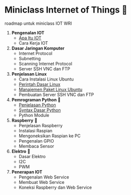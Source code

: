 # Miniclass Internet of Things :satellite:

roadmap untuk miniclass IOT WRI

1.  **Pengenalan IOT**
    * [Apa Itu IOT](materi/topik1/apa-itu-iot.md)
    * Cara Kerja IOT
2.  **Dasar Jaringan Komputer**
    * Internet Protocol
    * Subnetting
    * Scanning Internet Protocol
    * Server SSH VNC dan FTP
3.  **Penjelasan Linux**
    * Cara Instalasi Linux Ubuntu
    * [Perintah Dasar Linux](materi/topik3/perintah-dasar.md)
    * [Manajemen Paket Linux Ubuntu](materi/topik3/paket-linux.md)
    * Pembuatan Server SSH VNC dan FTP
4.  **Pemrograman Python** :snake:
    * [Penjelasan Python](materi/topik4/intro-python.md)
    * [Syntax Dasar Python](materi/topik4/syntax-python.md)
    * Python Module
5.  **Raspberry** :strawberry:
    * Penjelasan Raspberry
    * Instalasi Raspian
    * Mengoneksikan Raspian ke PC
    * Pengenalan GPIO
    * Membaca Sensor
6.  **Elektro** :electric_plug:
    * Dasar Elektro
    * I2C
    * PWM
7.  **Penerapan IOT**
    * Pengenalan Web Service
    * Membuat Web Service
    * Koneksi Raspberry dan Web Service
